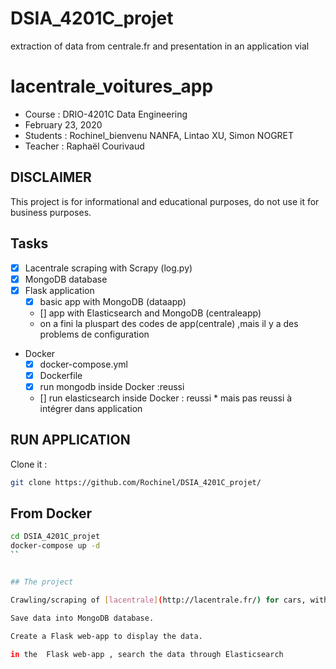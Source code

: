 # DSIA_4201C_projet
extraction of data from centrale.fr and presentation in an application vial

# lacentrale_voitures_app

- Course : DRIO-4201C Data Engineering
- February 23, 2020
- Students : Rochinel_bienvenu NANFA, Lintao XU, Simon NOGRET
- Teacher : Raphaël Courivaud

## DISCLAIMER

This project is for informational and educational purposes, do not use it for business purposes.

## Tasks

- [x] Lacentrale scraping with Scrapy (log.py)
- [x] MongoDB database
- [x] Flask application
    - [x] basic app with MongoDB (dataapp)
	- [] app with Elasticsearch and MongoDB (centraleapp)
	- on a fini la pluspart des codes de app(centrale) ,mais il y a des problems de configuration
-  Docker
	- [x] docker-compose.yml
	- [x] Dockerfile
	- [x] run mongodb inside Docker :reussi
	- [] run elasticsearch inside Docker : reussi * mais pas reussi à intégrer dans application


## RUN APPLICATION 

Clone it :

```bash
git clone https://github.com/Rochinel/DSIA_4201C_projet/
```

## From Docker

```bash
cd DSIA_4201C_projet
docker-compose up -d
``


## The project

Crawling/scraping of [lacentrale](http://lacentrale.fr/) for cars, with Scrapy.

Save data into MongoDB database.

Create a Flask web-app to display the data.

in the  Flask web-app , search the data through Elasticsearch
